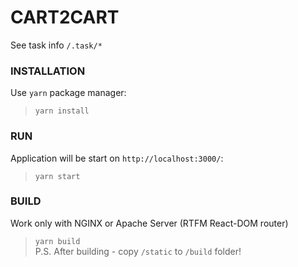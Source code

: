 # CART2CART

See task info `/.task/*`

### INSTALLATION
Use `yarn` package manager:  
>`yarn install`

### RUN
Application will be start on `http://localhost:3000/`:  
> `yarn start`  



### BUILD
Work only with NGINX or Apache Server (RTFM React-DOM router)  
>`yarn build`   
> P.S. After building - copy `/static` to `/build` folder!
